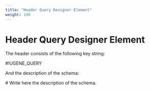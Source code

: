 ```yaml
---
title: "Header Query Designer Element"
weight: 100
---
```



# Header Query Designer Element

The header consists of the following key string:

#!UGENE\_QUERY

And the description of the schema:

\# Write here the description of the schema.
